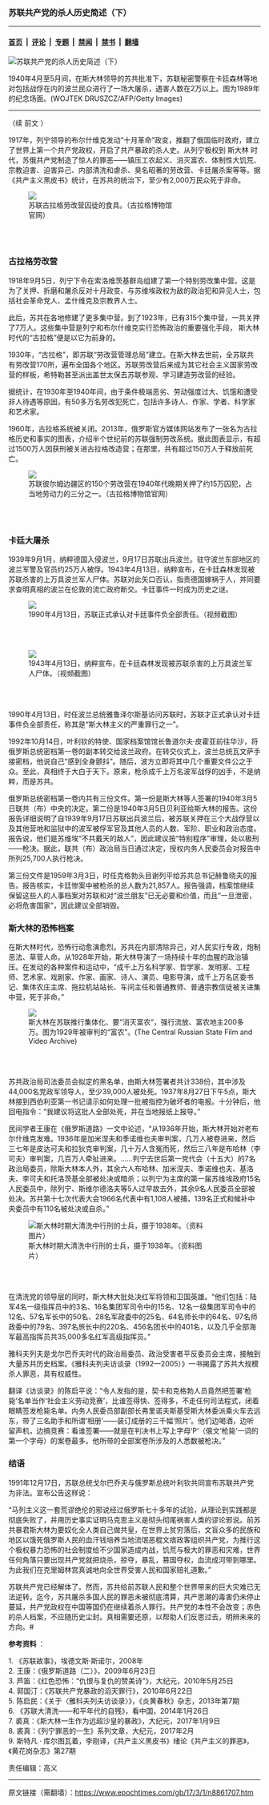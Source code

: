### 苏联共产党的杀人历史简述（下）

---

#### [首页](../../../..?n8861707) &nbsp;|&nbsp; [评论](../../../../../epoch-comment?n8861707) &nbsp;|&nbsp; [专题](../../../../../epoch-special?n8861707) &nbsp;|&nbsp; [禁闻](../../../../../epoch-news?n8861707) &nbsp;|&nbsp; [禁书](../../../../../books?n8861707) &nbsp;|&nbsp; [翻墙](https://github.com/gfw-breaker/nogfw/blob/master/README.md?n8861707)


<div><img alt="苏联共产党的杀人历史简述（下）" class="attachment-djy_600_400 size-djy_600_400 wp-post-image" src="https://i.epochtimes.com/assets/uploads/2017/03/1702170155432669-600x400.jpg"/>
<div class="caption">
 <p>
  1940年4月至5月间，在斯大林领导的苏共批准下，苏联秘密警察在卡廷森林等地对包括战俘在内的波兰民众进行了一场大屠杀，遇害人数在2万以上。图为1989年的纪念场面。(WOJTEK DRUSZCZ/AFP/Getty Images)
 </p>
</div></div><hr/><div class="post_content" id="artbody" itemprop="articleBody">
 <!-- article content begin -->
 <p>
  （续
  <ok href="https://www.epochtimes.com/gb/17/3/1/n8861612.htm" target="_blank">
   前文
  </ok>
  ）
 </p>
 <p>
  1917年，列宁领导的布尔什维克发动“十月革命”政变，推翻了俄国临时政府，建立了世界上第一个共产党政权，开启了共产暴政的杀人史。从列宁极权到
  <ok href="https://www.epochtimes.com/gb/tag/%E6%96%AF%E5%A4%A7%E6%9E%97.html">
   斯大林
  </ok>
  时代，苏俄共产党制造了惊人的罪恶——镇压工农起义、消灭富农、体制性大饥荒、宗教迫害、迫害异己、内部清洗和虐杀、臭名昭著的劳改营、卡廷屠杀案等等。据《共产主义黑皮书》统计，在苏共的统治下，至少有2,000万民众死于非命。
 </p>
 <figure aria-describedby="caption-attachment-8863185" class="wp-caption alignright" id="attachment_8863185" style="width: 300px">
  <ok href="https://i.epochtimes.com/assets/uploads/2017/03/1702170020032669.jpg" target="_blank">
   <img class="wp-image-8863185 size-small" src="https://i.epochtimes.com/assets/uploads/2017/03/1702170020032669-300x188.jpg"/>
  </ok>
  <br/><figcaption class="wp-caption-text" id="caption-attachment-8863185">
   苏联古拉格劳改营囚徒的食具。（古拉格博物馆官网）
  </figcaption><br/>
 </figure><br/>
 <h3>
  <strong>
   古拉格劳改营
  </strong>
 </h3>
 <p>
  1918年9月5日，列宁下令在索洛维茨基群岛组建了第一个特别劳改集中营。这是为了关押、折磨和屠杀反对十月政变、与苏维埃政权为敌的政治犯和异见人士，包括社会革命党人、孟什维克及宗教界人士。
 </p>
 <p>
  此后，苏共在各地修建了更多集中营。到了1923年，已有315个集中营，一共关押了7万人。这些集中营是列宁和布尔什维克实行恐怖政治的重要强化手段，
  <ok href="https://www.epochtimes.com/gb/tag/%E6%96%AF%E5%A4%A7%E6%9E%97.html">
   斯大林
  </ok>
  时代的“古拉格”便是以它为前身的。
 </p>
 <p>
  1930年，“古拉格”，即苏联“劳改营管理总局”建立。在斯大林去世前，全苏联共有劳改营170所，遍布全国各个地区。苏联劳改营后来成为其它社会主义国家劳改营的样板，希特勒甚至派出盖世太保去苏联参观、学习建造劳改营的经验。
 </p>
 <p>
  据统计，在1930年至1940年间，由于条件极端恶劣、劳动强度过大、饥饿和遭受非人待遇等原因，有50多万名劳改犯死亡，包括许多诗人、作家、学者、科学家和艺术家。
 </p>
 <p>
  1960年，古拉格系统被关闭。2013年，俄罗斯官方媒体网站发布了一张名为古拉格历史和事实的图表，介绍半个世纪前的苏联强制劳改系统。据此图表显示，有超过1500万人因获刑被关进古拉格改造营；在那里，共有超过150万人于释放前死亡。
 </p>
 <figure aria-describedby="caption-attachment-8863183" class="wp-caption aligncenter" id="attachment_8863183" style="width: 450px">
  <ok href="https://i.epochtimes.com/assets/uploads/2017/03/1702170458302669.jpg" target="_blank">
   <img class="wp-image-8863183 size-medium" src="https://i.epochtimes.com/assets/uploads/2017/03/1702170458302669-450x366.jpg"/>
  </ok>
  <br/><figcaption class="wp-caption-text" id="caption-attachment-8863183">
   苏联彼尔姆边疆区的150个劳改营在1940年代晚期关押了约15万囚犯，占当地劳动力的三分之一。（古拉格博物馆官网）
  </figcaption><br/>
 </figure><br/>
 <h3>
  <strong>
   卡廷大屠杀
  </strong>
 </h3>
 <p>
  1939年9月1月，纳粹德国入侵波兰，9月17日苏联出兵波兰。驻守波兰东部地区的波兰军警及官员约25万人被俘。1943年4月13日，纳粹宣布，在卡廷森林发现被苏联杀害的上万具波兰军人尸体。苏联对此矢口否认，指责德国嫁祸于人，并同要求查明真相的波兰在伦敦的流亡政府断交。卡廷事件一时成为历史之谜。
 </p>
 <figure aria-describedby="caption-attachment-8863188" class="wp-caption aligncenter" id="attachment_8863188" style="width: 450px">
  <ok href="https://i.epochtimes.com/assets/uploads/2017/03/1702170155282669.jpg" target="_blank">
   <img class="wp-image-8863188 size-medium" src="https://i.epochtimes.com/assets/uploads/2017/03/1702170155282669-450x309.jpg"/>
  </ok>
  <br/><figcaption class="wp-caption-text" id="caption-attachment-8863188">
   1990年4月13日，苏联正式承认对卡廷事件负全部责任。（视频截图）
  </figcaption><br/>
 </figure><br/>
 <figure aria-describedby="caption-attachment-8863200" class="wp-caption aligncenter" id="attachment_8863200" style="width: 450px">
  <ok href="https://i.epochtimes.com/assets/uploads/2017/03/1702170200052669.jpg" target="_blank">
   <img class="wp-image-8863200 size-medium" src="https://i.epochtimes.com/assets/uploads/2017/03/1702170200052669-450x318.jpg"/>
  </ok>
  <br/><figcaption class="wp-caption-text" id="caption-attachment-8863200">
   1943年4月13日，纳粹宣布，在卡廷森林发现被苏联杀害的上万具波兰军人尸体。（视频截图）
  </figcaption><br/>
 </figure><br/>
 <p>
  1990年4月13日，时任波兰总统雅鲁泽尔斯基访问苏联时，苏联才正式承认对卡廷事件负全部责任，称其是“斯大林主义的严重罪行之一”。
 </p>
 <p>
  1992年10月14日，叶利钦的特使、国家档案馆馆长鲁道尔夫‧皮霍亚前往华沙，将俄罗斯总统密档第一卷的副本转交给波兰政府。在转交仪式上，波兰总统瓦文萨手接密档，他说自己“感到全身颤抖”。随后，波方立即将其中几个重要文件公之于众。至此，真相终于大白于天下。原来，枪杀成千上万名波军战俘的凶手，不是纳粹，而是苏共。
 </p>
 <p>
  俄罗斯总统密档第一卷内共有三份文件。第一份是斯大林等人签署的1940年3月5日联共（布）中央的决定。第二份是1940年3月5日贝利亚给斯大林的报告。这份报告详细说明了自1939年9月17日苏联出兵波兰后，被苏联关押在三个大战俘营以及其他营地和监狱中的波军被俘军官及其他人员的人数、军阶、职业和政治态度。报告说，他们是苏维埃“不共戴天的敌人”，因此建议按“特别程序”审理，处以极刑——枪决。据此，联共（布）政治局当日通过决定，授权内务人民委员会对报告中所列25,700人执行枪决。
 </p>
 <p>
  第三份文件是1959年3月3日，时任克格勃头目谢列平给苏共总书记赫鲁晓夫的报告。报告核实，卡廷惨案中被枪杀的总人数为21,857人。报告强调，档案馆继续保留这些人的人事档案对苏联和对“波兰朋友”已无必要和价值，而且“一旦泄密，必将危害国家”，因此建议全部销毁。
 </p>
 <h3>
  <strong>
   斯大林的恐怖档案
  </strong>
 </h3>
 <p>
  在斯大林时代，恐怖行动愈演愈烈。苏共在内部清除异己，对人民实行专政，炮制恶法、草菅人命。从1928年开始，斯大林导演了一场持续十年的血腥的政治镇压。在发动的各种案件和运动中，“成千上万名科学家、哲学家、发明家、工程师、艺术家、戏剧家、作家、画家、诗人、演员、电影导演，成千上万名区委书记、集体农庄主席、拖拉机站站长、车间主任和普通教师、普通宗教信徒被关进集中营，死于非命。”
 </p>
 <figure aria-describedby="caption-attachment-8863196" class="wp-caption aligncenter" id="attachment_8863196" style="width: 450px">
  <ok href="https://i.epochtimes.com/assets/uploads/2017/03/1702170020052669.jpg" target="_blank">
   <img class="wp-image-8863196 size-medium" src="https://i.epochtimes.com/assets/uploads/2017/03/1702170020052669-450x310.jpg"/>
  </ok>
  <br/><figcaption class="wp-caption-text" id="caption-attachment-8863196">
   斯大林在苏联推行集体化、要“消灭富农”，强行流放、富农地主200多万。图为1929年被审判的“富农”。(The Central Russian State Film and Video Archive)
  </figcaption><br/>
 </figure><br/>
 <p>
  苏共政治局司法委员会拟定的黑名单，由斯大林签署者共计338份，其中涉及44,000名党政军领导人，至少39,000人被处死。1937年8月27日下午5点，斯大林接到西伯利亚第一书记请示如何处理一批被指控为破坏者的电报。十分钟后，他回电指令：“我建议将这批人全部处死，并在当地报纸上报导。”
 </p>
 <p>
  民间学者王康在《俄罗斯道路》一文中论述，“从1936年开始，斯大林开始对老布尔什维克发难。1936年是加米涅夫和季诺维也夫审判案，几万人被卷进来，然后三七年是皮达可夫和拉狄克审判案，几十万人含冤而死，然后三八年是布哈林（李可夫）审判案，几百万人牵扯进来。……列宁去世后第一党代会（十五大）的7名政治局委员，除斯大林本人外，其余六人布哈林、加米涅夫、季诺维也夫、基洛夫、李可夫和托洛茨基全部被处决或暗杀；以列宁为主席的第一届苏维埃政府15名人民委员中，除列宁、斯维尔德洛夫等5人过早故去外，其余9名人民委员全部被处决。苏共第十七次代表大会1966名代表中有1,108人被捕，139名正式和候补中央委员中有110名被处决或自杀。”
 </p>
 <figure aria-describedby="caption-attachment-8933537" class="wp-caption alignright" id="attachment_8933537" style="width: 361px">
  <ok href=" https://i.epochtimes.com/assets/uploads/2017/03/12-6.jpg" rel="noreferrer noopener" target="_blank">
   <img alt="斯大林时期大清洗中行刑的士兵，摄于1938年。（资料图片）" class="size-full wp-image-8933537" src="https://i.epochtimes.com/assets/uploads/2017/03/12-6.jpg"/>
  </ok>
  <br/><figcaption class="wp-caption-text" id="caption-attachment-8933537">
   斯大林时期大清洗中行刑的士兵，摄于1938年。（资料图片）
  </figcaption><br/>
 </figure><br/>
 <p>
  在清洗党的领导层的同时，斯大林大批处决红军将领和卫国英雄。“他们包括：陆军4名一级指挥员中的3名、16名集团军司令中的15名、12名一级集团军司令中的12名、57名军长中的50名、28名军政委中的25名、64名师长中的64名、97名师政委中的79名、397名旅长中的220名、456名团长中的401名，以及几乎全部海军最高指挥员共35,000多名红军高级指挥员。”
 </p>
 <p>
  雅科夫列夫是戈尔巴乔夫时代的政治局委员、政治受害者平反委员会主席，接触到大量苏共历史档案。《雅科夫列夫访谈录（1992—2005）》一书揭露了苏共大规模杀人罪恶，具有权威性。
 </p>
 <p>
  翻译《访谈录》的陈启平说：“令人发指的是，契卡和克格勃人员竟然把签署‘枪毙’名单当作‘社会主义劳动竞赛’，比谁签得快、签得多，不走任何司法程式，闭着眼睛签发枪毙名单。内务人民委员部副部长弗里诺夫斯基受斯大林委派乘火车去远东，带了三名助手和所谓‘相册’——装订成册的三千幅‘照片’。他们边喝酒，边听留声机，边搞竞赛：看谁签署——就是在判决书上写上字母‘P’（俄文‘枪毙’一词的第一个字母）的案卷最多。他所带的全部案卷所涉及的人悉数被枪决。”
 </p>
 <h3>
  <strong>
   结语
  </strong>
 </h3>
 <p>
  1991年12月17日，苏联总统戈尔巴乔夫与俄罗斯总统叶利钦共同宣布苏联共产党为非法。宣布公告这样说：
 </p>
 <p>
  “马列主义这一套荒谬绝伦的邪说经过俄罗斯七十多年的试验，从理论到实践都是彻底失败了，并用历史事实证明马克思主义是彻头彻尾祸害人类的谬论邪说。前苏共暴君斯大林为要奴化全人类自己做共皇，在世界上贫穷落后，文盲众多的民族和地区以饿死俄罗斯人民的血汗钱培养当地流氓恶棍文痞政客组织共产党，为推行这个极权暴力恐怖的社会制度给不少国家造成内战，饥荒与极大的罪恶和灾难，世界任何角落只要出现共产党就把烧杀，掠夺，暴乱，篡国夺权，血流成河带到哪里。为此我们在克里姆林宫真诚地向全世界受害人民和国家赔礼道歉。”
 </p>
 <p>
  苏联共产党已经解体了。然而，苏共给前苏联人民和整个世界带来的巨大灾难已无法逆转。迄今，苏共屠杀多国人民的罪恶未被彻底清算，共产思潮的毒害仍未停止蔓延，共产党政权在中国等国仍在继续着杀人罪行。共产党的本性不会改变；赤色的杀人档案，不应随历史尘封。真相需要还原，以帮助人们反思过去，明辨未来的方向。#
 </p>
 <p>
  <strong>
   参考资料
  </strong>
  ：
 </p>
 <p>
  1. 《苏联故事》，埃德文斯‧斯诺尔，2008年
  <br/>
  2. 王康：《俄罗斯道路（二）》，2009年6月23日
  <br/>
  3. 芦笛：《红色恐怖：“仇恨与复仇的赞美诗”》，大纪元，2010年5月25日
  <br/>
  4. 郭国汀：《苏联共产党暴政的滔天罪行》，2010年6月22日
  <br/>
  5. 陈启民：《关于〈雅科夫列夫访谈录〉》，《炎黄春秋》杂志，2013年第7期
  <br/>
  6. 《苏联大清洗——和平年代的自残》，看中国，2014年1月26日
  <br/>
  7. 裘真：《斯大林一生作为远超沙皇的暴政》，大纪元，2017年1月9日
  <br/>
  8. 裘真：《列宁罪恶的一生》系列文章，大纪元，2017年2月
  <br/>
  9. 斯特凡
  <span class="st">
   ‧
  </span>
  库尔图瓦着，李刚译，《共产主义黑皮书》绪论《共产主义的罪恶》，《黄花岗杂志》第27期
 </p>
 <p>
  责任编辑：高义
 </p>
 <!-- article content end -->
 <div id="below_article_ad">
 </div>
</div>


---

原文链接（需翻墙）：https://www.epochtimes.com/gb/17/3/1/n8861707.htm